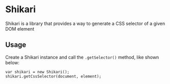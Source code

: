 # Shikari
Shikari is a library that provides a way to generate a CSS selector of a given DOM element

Usage
-----
Create a Shikari instance and call the `.getSelector()` method, like shown below:
```
var shikari = new Shikari();
shikari.getCssSelector(document, element);
```
